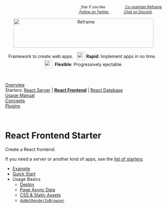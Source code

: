 <!---






    WARNING, READ THIS.
    This is a computed file. Do not edit.
    Edit `/docs/react-frontend-starter.template.md` instead.












    WARNING, READ THIS.
    This is a computed file. Do not edit.
    Edit `/docs/react-frontend-starter.template.md` instead.












    WARNING, READ THIS.
    This is a computed file. Do not edit.
    Edit `/docs/react-frontend-starter.template.md` instead.












    WARNING, READ THIS.
    This is a computed file. Do not edit.
    Edit `/docs/react-frontend-starter.template.md` instead.












    WARNING, READ THIS.
    This is a computed file. Do not edit.
    Edit `/docs/react-frontend-starter.template.md` instead.






-->
<p align="right">
    <sup>
        <a href="#">
            <img
              src="https://github.com/reframejs/reframe/raw/master/docs/images/star.svg?sanitize=true"
              width="16"
              height="12"
            >
        </a>
        Star if you like
        &nbsp;&nbsp;&nbsp;&nbsp;
        &nbsp;&nbsp;&nbsp;&nbsp;
        &nbsp;&nbsp;
        <a href="https://github.com/reframejs/reframe/blob/master/docs/contributing.md">
            <img
              src="https://github.com/reframejs/reframe/raw/master/docs/images/biceps.min.svg?sanitize=true"
              width="16"
              height="14"
            >
            Co-maintain Reframe
        </a>
    </sup>
    <br/>
    <sup>
        <a href="https://twitter.com/reframejs">
            <img
              src="https://github.com/reframejs/reframe/raw/master/docs/images/twitter-logo.svg?sanitize=true"
              width="15"
              height="13"
            >
            Follow on Twitter
        </a>
        &nbsp;&nbsp;&nbsp;&nbsp;&nbsp;
        &nbsp;&nbsp;
        <a href="https://discord.gg/kqXf65G">
            <img
              src="https://github.com/reframejs/reframe/raw/master/docs/images/chat.svg?sanitize=true"
              width="14"
              height="10"
            >
            Chat on Discord
        </a>
        &nbsp;&nbsp;&nbsp;&nbsp;
        &nbsp;&nbsp;&nbsp;&nbsp;
    </sup>
</p>
<p align="center">
    <a href="https://github.com/reframejs/reframe">
        <img src="https://github.com/reframejs/reframe/raw/master/docs/images/logo-with-title.min.svg?sanitize=true" width=450 height=94 style="max-width:100%;" alt="Reframe"/>
    </a>
</p>

<div><p align="center">
    Framework to create web apps.
    &nbsp;
    <sub><sub><img src="https://github.com/reframejs/reframe/raw/docs/docs/images/thunderbolt.min.svg?sanitize=true" width="26" height="26"></sub></sub>&nbsp;<b>Rapid</b>: Implement&nbsp;apps&nbsp;in&nbsp;no&nbsp;time.
    &nbsp;
    <sub><sub><img src="https://github.com/reframejs/reframe/raw/docs/docs/images/tornado.min.svg?sanitize=true" width="26" height="26"></sub></sub>&nbsp;&nbsp;<b>Flexible</b>: Progressively&nbsp;ejectable.
</p></div>

<br/>

[Overview](/../../)<br/>
Starters: [React Server](/docs/react-server-starter.md) | [**React Frontend**](/docs/react-frontend-starter.md) | [React Database](/docs/react-database-starter.md)<br/>
[Usage Manual](/docs/usage-manual.md)<br/>
[Concepts](/docs/concepts.md)<br/>
[Plugins](/docs/plugins.md)

<br/>

# React Frontend Starter

Create a React frontend.

If you need a server or another kind of apps, see the [list of starters]().

- [Example]()
- [Quick Start]()
- Usage Basics
  - [Deploy]()
  - [Page Async Data]()
  - [CSS & Static Assets]()
  - [`doNotRenderInBrowser`]()

<!---






    WARNING, READ THIS.
    This is a computed file. Do not edit.
    Edit `/docs/react-frontend-starter.template.md` instead.












    WARNING, READ THIS.
    This is a computed file. Do not edit.
    Edit `/docs/react-frontend-starter.template.md` instead.












    WARNING, READ THIS.
    This is a computed file. Do not edit.
    Edit `/docs/react-frontend-starter.template.md` instead.












    WARNING, READ THIS.
    This is a computed file. Do not edit.
    Edit `/docs/react-frontend-starter.template.md` instead.












    WARNING, READ THIS.
    This is a computed file. Do not edit.
    Edit `/docs/react-frontend-starter.template.md` instead.






-->
